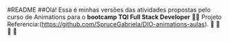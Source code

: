 #README
##Olá! Essa é minhas versões das atividades propostas pelo curso de Animations para o **bootcamp TQI Full Stack Developer** 🤍🤍
Projeto Referencia:(https://github.com/SpruceGabriela/DIO-animations-aulas).
🤍
🤍
🤍
🤍

